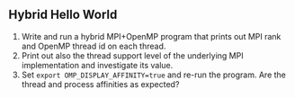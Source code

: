 ## Hybrid Hello World

1. Write and run a hybrid MPI+OpenMP program that prints out MPI rank and OpenMP thread id on each thread.
2. Print out also the thread support level of the underlying MPI implementation and investigate its value.
3. Set `export OMP_DISPLAY_AFFINITY=true` and re-run the program. Are the thread and process affinities as expected?
